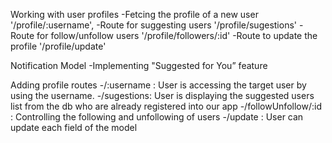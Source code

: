   Working with user profiles
-Fetcing the profile of a new user '/profile/:username',
-Route for suggesting users '/profile/sugestions'
-Route for follow/unfollow users '/profile/followers/:id'
-Route to update the profile  '/profile/update'

Notification Model
-Implementing "Suggested for You” feature

Adding profile routes
-/:username : User is accessing the target user by using the username.
-/sugestions: User is displaying the suggested users list from the db who are already registered into our app
-/followUnfollow/:id : Controlling the following and unfollowing of users
-/update : User can update each field of the model
